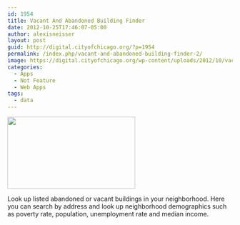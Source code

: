 ```yaml
---
id: 1954
title: Vacant And Abandoned Building Finder
date: 2012-10-25T17:46:07-05:00
author: alexisneisser
layout: post
guid: http://digital.cityofchicago.org/?p=1954
permalink: /index.php/vacant-and-abandoned-building-finder-2/
image: https://digital.cityofchicago.org/wp-content/uploads/2012/10/vacantbuilding1.jpg
categories:
  - Apps
  - Not Feature
  - Web Apps
tags:
  - data
---
```

<a href="http://chicagobuildings.org/" target="_blank"><img loading="lazy" class="alignnone  wp-image-1956" title="vacantbuilding" src="http://digital.cityofchicago.org/wp-content/uploads/2012/10/vacantbuilding1.jpg" alt="" width="286" height="161" /></a>

Look up listed abandoned or vacant buildings in your neighborhood. Here you can search by address and look up neighborhood demographics such as poverty rate, population, unemployment rate and median income.
